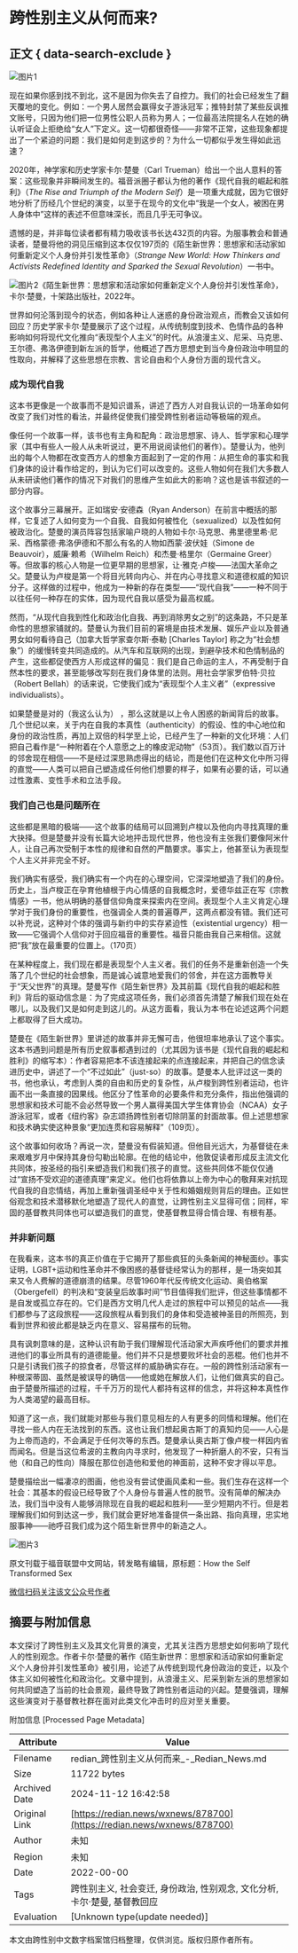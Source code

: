 # 跨性别主义从何而来?

## 正文 { data-search-exclude }


![图片1](https://cdnimg.redian.news/mmbiz_jpg/icsGib7nNJ5X7w4m1iaAoxgsS8iaPWkdrjBwQHjiaEdoxVJQWKmSEG8A3IM8UT5GHzxtsjjgp8GUictpGGykibQvZ9XzQ/640?wx_fmt=jpeg)

现在如果你感到找不到北，这不是因为你失去了自控力。我们的社会已经发生了翻天覆地的变化。例如：一个男人居然会赢得女子游泳冠军；推特封禁了某些反讽推文账号，只因为他们把一位男性公职人员称为男人；一位最高法院提名人在她的确认听证会上拒绝给“女人”下定义。这一切都很奇怪——非常不正常，这些现象都提出了一个紧迫的问题：我们是如何走到这步的？为什么一切都似乎发生得如此迅速？

2020年，神学家和历史学家卡尔·楚曼（Carl Trueman）给出一个出人意料的答案：这些现象并非瞬间发生的。福音派圈子都认为他的著作《现代自我的崛起和胜利》（*The Rise and Triumph of the Modern Self*）是一项重大成就，因为它很好地分析了历经几个世纪的演变，以至于在现今的文化中“我是一个女人，被困在男人身体中”这样的表述不但意味深长，而且几乎无可争议。

遗憾的是，并非每位读者都有精力吸收该书长达432页的内容。为服事教会和普通读者，楚曼将他的洞见压缩到这本仅仅197页的《陌生新世界：思想家和活动家如何重新定义个人身份并引发性革命》（*Strange New World: How Thinkers and Activists Redefined Identity and Sparked the Sexual Revolution*）一书中。

![图片2](https://cdnimg.redian.news/mmbiz_jpg/icsGib7nNJ5X7w4m1iaAoxgsS8iaPWkdrjBwib7rQbDJrIMLAyG3XqEn6TKqp1icUlF3hIAGmQaHWICnjLFI2gribwUgw/640?wx_fmt=jpeg&from=appmsg)《陌生新世界：思想家和活动家如何重新定义个人身份并引发性革命》，卡尔·楚曼，十架路出版社，2022年。

世界如何沦落到现今的状态，例如各种让人迷惑的身份政治观点，而教会又该如何回应？历史学家卡尔·楚曼展示了这个过程，从传统制度到技术、色情作品的各种影响如何将现代文化推向“表现型个人主义”的时代。从浪漫主义、尼采、马克思、王尔德、弗洛伊德到新左派的哲学，他概述了西方思想史到当今身份政治中明显的性取向，并解释了这些思想在宗教、言论自由和个人身份方面的现代含义。

### 成为现代自我

这本书更像是一个故事而不是知识谱系，讲述了西方人对自我认识的一场革命如何改变了我们对性的看法，并最终促使我们接受跨性别者运动等极端的观点。     

像任何一个故事一样，该书也有主角和配角：政治思想家、诗人、哲学家和心理学家（其中有些人一般人从未听说过，更不用说阅读他们的著作）。楚曼认为，他列出的每个人物都在改变西方人的想象方面起到了一定的作用：从把生命的事实和我们身体的设计看作给定的，到认为它们可以改变的。这些人物如何在我们大多数人从未研读他们著作的情况下对我们的思维产生如此大的影响？这也是该书叙述的一部分内容。

这个故事分三幕展开。正如瑞安·安德森（Ryan Anderson）在前言中概括的那样，它复述了人如何变为一个自我、自我如何被性化（sexualized）以及性如何被政治化。楚曼的演员阵容包括家喻户晓的人物如卡尔·马克思、弗里德里希·尼采、西格蒙德·弗洛伊德和不那么有名的人物如西蒙·波伏娃（Simone de Beauvoir），威廉·赖希（Wilhelm Reich）和杰曼·格里尔（Germaine Greer）等。但故事的核心人物是一位更早期的思想家，让·雅克·卢梭——法国大革命之父。楚曼认为卢梭是第一个将目光转向内心、并在内心寻找意义和道德权威的知识分子。这样做的过程中，他成为一种新的存在类型——“现代自我”——一种不同于以往任何一种存在的实体，因为现代自我以感受为最高权威。

然而，“从现代自我到性化和政治化自我、再到消除男女之别”的这条路，不只是革命性的思想家铺就的。楚曼认为我们目前的窘境是由技术发展、娱乐产业以及普通男女如何看待自己（加拿大哲学家查尔斯·泰勒 \[Charles Taylor\] 称之为“社会想象”）的缓慢转变共同造成的。从汽车和互联网的出现，到避孕技术和色情制品的产生，这些都促使西方人形成这样的偏见：我们是自己命运的主人，不再受制于自然本性的要求，甚至能够改写刻在我们身体里的法则。用社会学家罗伯特·贝拉（Robert Bellah）的话来说，它使我们成为“表现型个人主义者”（expressive individualists）。

如果楚曼是对的（我这么认为） ，那么这就是以上令人困惑的新闻背后的故事。几个世纪以来，关于内在自我的本真性（authenticity）的假设、性的中心地位和身份的政治性质，再加上双倍的科学至上论，已经产生了一种新的文化环境：人们把自己看作是“一种附着在个人意愿之上的橡皮泥动物”（53页）。我们数以百万计的邻舍现在相信——不是经过深思熟虑得出的结论，而是他们在这种文化中所习得的直觉——人类可以把自己塑造成任何他们想要的样子，如果有必要的话，可以通过性激素、变性手术和立法手段。

### 我们自己也是问题所在

这些都是黑暗的极端——这个故事的结局可以回溯到卢梭以及他向内寻找真理的重大抉择。但是楚曼并没有长篇大论地抨击现代世界，他也没有主张我们要像阿米什人，让自己再次受制于本性的规律和自然的严酷要求。事实上，他甚至认为表现型个人主义并非完全不好。

我们确实有感受，我们确实有一个内在的心理空间，它深深地塑造了我们的身份。历史上，当卢梭正在孕育他植根于内心情感的自我概念时，爱德华兹正在写《宗教情感》一书，他从明确的基督信仰角度来探索内在空间。表现型个人主义肯定心理学对于我们身份的重要性，也强调全人类的普遍尊严，这两点都没有错。我们还可以补充说，这种对个体的强调与新约中的实存紧迫性（existential urgency）相一致——它强调个人信仰对于回应福音的重要性。福音只能由我自己来相信。这就把“我”放在最重要的位置上。（170页）

在某种程度上，我们现在都是表现型个人主义者。我们的任务不是重新创造一个失落了几个世纪的社会想象，而是诚心诚意地爱我们的邻舍，并在这方面教导关于“天父世界”的真理。楚曼写作《陌生新世界》及其前篇《现代自我的崛起和胜利》背后的驱动信念是：为了完成这项任务，我们必须首先清楚了解我们现在处在哪儿，以及我们又是如何走到这儿的。从这方面看，我认为本书在论述这两个问题上都取得了巨大成功。

楚曼在《陌生新世界》里讲述的故事并非无懈可击，他很坦率地承认了这个事实。这本书遇到问题是所有历史叙事都遇到过的（尤其因为该书是《现代自我的崛起和胜利》的缩写本）：作者容易把本不该连接起来的点连接起来，并把自己的信念读进历史中，讲述了一个“不过如此”（just-so）的故事。楚曼本人批评过这一类的书，他也承认，考虑到人类的自由和历史的复杂性，从卢梭到跨性别者运动，也许画不出一条直接的因果线。他区分了性革命的必要条件和充分条件，指出他强调的思想家和技术可能不会必然导致一个男人赢得美国大学生体育协会（NCAA）女子游泳冠军，或者《纽约客》杂志颂扬跨性别者切除阴茎的封面故事。但上述思想家和技术确实使这种景象“更加连贯和容易解释”（109页）。

这个故事如何收场？再说一次，楚曼没有假装知道。但他目光远大，为基督徒在未来艰难岁月中保持其身份勾勒出轮廓。在他的结论中，他敦促读者形成反主流文化共同体，按圣经的指引来塑造我们和我们孩子的直觉。这些共同体不能仅仅通过“宣扬不受欢迎的道德真理”来定义。他们也将依靠以上帝为中心的敬拜来对抗现代自我的自恋情结，再加上重新强调圣经中关于性和婚姻规则背后的理由。正如世俗观念和技术潜移默化地塑造了现代人的直觉，让跨性别主义显得可信；同样，牢固的基督教共同体也可以塑造我们的直觉，使基督教显得合情合理、有根有基。

### 并非新问题

在我看来，这本书的真正价值在于它揭开了那些疯狂的头条新闻的神秘面纱。事实证明，LGBT+运动和性革命并不像困惑的基督徒经常认为的那样，是一场突如其来又令人费解的道德崩溃的结果。尽管1960年代反传统文化运动、奥伯格案（Obergefell）的判决和“变装皇后故事时间”节目值得我们批评，但这些事情都不是自发或孤立存在的。它们是西方文明几代人走过的旅程中可以预见的站点——我们都参与了这段旅程——这段旅程从看到我们的身体和受造被神圣目的所照亮，到看到世界和彼此都是缺乏内在意义、容易摆布的玩物。

具有讽刺意味的是，这种认识有助于我们理解现代活动家大声疾呼他们的要求并推进他们的事业所具有的道德能量。他们并不只是想要败坏社会的恶棍。他们也并不只是引诱我们孩子的掠食者，尽管这样的威胁确实存在。一般的跨性别活动家有一种根深蒂固、虽然是被误导的确信——他或她在解放人们，让他们做真实的自己。由于楚曼所描述的过程，千千万万的现代人都持有这样的信念，并将这种本真性作为人类渴望的最高目标。

知道了这一点，我们就能对那些与我们意见相左的人有更多的同情和理解。他们在寻找一些人内在无法找到的东西。这也让我们想起奥古斯丁的真知灼见——人心是为上帝而造的，不会满足于任何次等的东西。楚曼承认奥古斯丁像卢梭一样因内省而闻名。但是当这位希波的主教向内寻求时，他发现了一种折磨人的不安，只有当他（和自己的性向）降服在那位创造他和爱他的神面前，这种不安才得以平息。

楚曼描绘出一幅凄凉的图画，他也没有尝试使画风柔和一些。我们生存在这样一个社会：其基本的假设已经导致了个人身份与普遍人性的脱节。没有简单的解决办法，我们当中没有人能够消除现在自我的崛起和胜利——至少短期内不行。但是若理解我们如何到达这一步，我们就会更好地准备提供一条出路、指向真理，忠实地服事神——祂呼召我们成为这个陌生新世界中的新造之人。

![图片3](https://cdnimg.redian.news/mmbiz_jpg/icsGib7nNJ5X7w4m1iaAoxgsS8iaPWkdrjBwlarU8XZhHcBhSotiaR26Ad26YztktlqeGYCBCqmqNZ4UE7mAG3b1hpA/640?wx_fmt=jpeg&from=appmsg)

原文刊载于福音联盟中文网站，转发略有编辑，原标题：How the Self Transformed Sex

[微信扫码关注该文公众号作者](https://mp.weixin.qq.com/mp/qrcode?scene=10000004&__biz=MzIxOTM4NTk2OA==&mid=2247489127&idx=1&sn=3ba917a4c125f8da61f08d86396a69fb)

## 摘要与附加信息

<!-- tcd_abstract -->
本文探讨了跨性别主义及其文化背景的演变，尤其关注西方思想史如何影响了现代人的性别观念。作者卡尔·楚曼的著作《陌生新世界：思想家和活动家如何重新定义个人身份并引发性革命》被引用，论述了从传统到现代身份政治的变迁，以及个体主义如何被性化和政治化。文章中提到，从浪漫主义、尼采到新左派的思想家如何共同塑造了当前的社会景观，最终导致了跨性别者运动的兴起。楚曼强调，理解这些演变对于基督教社群在面对此类文化冲击时的应对至关重要。
<!-- tcd_abstract_end -->

附加信息 [Processed Page Metadata]

| Attribute       | Value                                  |
|-----------------|----------------------------------------|
| Filename        | redian_跨性别主义从何而来_-_Redian_News.md                             |
| Size            | 11722 bytes                           |
| Archived Date   | 2024-11-12 16:42:58                             |
| Original Link   | [https://redian.news/wxnews/878700](https://redian.news/wxnews/878700)                       |
| Author          | 未知                               |
| Region          | 未知                               |
| Date            | 2022-00-00                                 |
| Tags            | 跨性别主义, 社会变迁, 身份政治, 性别观念, 文化分析, 卡尔·楚曼, 基督教回应                                 |
| Evaluation            | [Unknown type(update needed)]                                 |
<!-- tcd_table_end -->

本文由跨性别中文数字档案馆归档整理，仅供浏览。版权归原作者所有。
